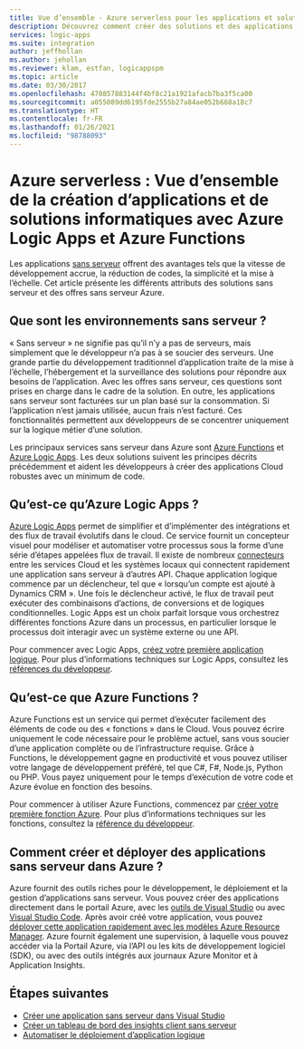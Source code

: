 ```yaml
---
title: Vue d’ensemble - Azure serverless pour les applications et solutions informatiques
description: Découvrez comment créer des solutions et des applications informatiques sans vous soucier de l’infrastructure à l’aide d’Azure Logic Apps et d’Azure Functions
services: logic-apps
ms.suite: integration
author: jeffhollan
ms.author: jehollan
ms.reviewer: klam, estfan, logicappspm
ms.topic: article
ms.date: 03/30/2017
ms.openlocfilehash: 470857883144f4bf8c21a1921afacb7ba3f5ca00
ms.sourcegitcommit: a055089dd6195fde2555b27a84ae052b668a18c7
ms.translationtype: HT
ms.contentlocale: fr-FR
ms.lasthandoff: 01/26/2021
ms.locfileid: "98788093"
---
```

# <a name="azure-serverless-overview-for-building-cloud-based-apps-and-solutions-with-azure-logic-apps-and-azure-functions"></a>Azure serverless : Vue d’ensemble de la création d’applications et de solutions informatiques avec Azure Logic Apps et Azure Functions

Les applications [sans serveur](https://azure.microsoft.com/solutions/serverless/) offrent des avantages tels que la vitesse de développement accrue, la réduction de codes, la simplicité et la mise à l’échelle. Cet article présente les différents attributs des solutions sans serveur et des offres sans serveur Azure.

## <a name="what-is-serverless"></a>Que sont les environnements sans serveur ?

« Sans serveur » ne signifie pas qu’il n’y a pas de serveurs, mais simplement que le développeur n’a pas à se soucier des serveurs. Une grande partie du développement traditionnel d’application traite de la mise à l’échelle, l’hébergement et la surveillance des solutions pour répondre aux besoins de l’application. Avec les offres sans serveur, ces questions sont prises en charge dans le cadre de la solution. En outre, les applications sans serveur sont facturées sur un plan basé sur la consommation. Si l’application n’est jamais utilisée, aucun frais n’est facturé. Ces fonctionnalités permettent aux développeurs de se concentrer uniquement sur la logique métier d’une solution.

Les principaux services sans serveur dans Azure sont [Azure Functions](https://azure.microsoft.com/services/logic-apps/) et [Azure Logic Apps](https://azure.microsoft.com/services/functions/). Les deux solutions suivent les principes décrits précédemment et aident les développeurs à créer des applications Cloud robustes avec un minimum de code.

## <a name="what-is-azure-logic-apps"></a>Qu’est-ce qu’Azure Logic Apps ?

[Azure Logic Apps](logic-apps-overview.md) permet de simplifier et d’implémenter des intégrations et des flux de travail évolutifs dans le cloud. Ce service fournit un concepteur visuel pour modéliser et automatiser votre processus sous la forme d’une série d’étapes appelées flux de travail. Il existe de nombreux [connecteurs](../connectors/apis-list.md) entre les services Cloud et les systèmes locaux qui connectent rapidement une application sans serveur à d’autres API. Chaque application logique commence par un déclencheur, tel que « lorsqu’un compte est ajouté à Dynamics CRM ». Une fois le déclencheur activé, le flux de travail peut exécuter des combinaisons d’actions, de conversions et de logiques conditionnelles. Logic Apps est un choix parfait lorsque vous orchestrez différentes fonctions Azure dans un processus, en particulier lorsque le processus doit interagir avec un système externe ou une API.

Pour commencer avec Logic Apps, [créez votre première application logique](quickstart-create-first-logic-app-workflow.md). Pour plus d’informations techniques sur Logic Apps, consultez les [références du développeur](logic-apps-workflow-definition-language.md).

## <a name="what-is-azure-functions"></a>Qu’est-ce que Azure Functions ?

Azure Functions est un service qui permet d’exécuter facilement des éléments de code ou des « fonctions » dans le Cloud. Vous pouvez écrire uniquement le code nécessaire pour le problème actuel, sans vous soucier d’une application complète ou de l’infrastructure requise. Grâce à Functions, le développement gagne en productivité et vous pouvez utiliser votre langage de développement préféré, tel que C#, F#, Node.js, Python ou PHP. Vous payez uniquement pour le temps d’exécution de votre code et Azure évolue en fonction des besoins.

Pour commencer à utiliser Azure Functions, commencez par [créer votre première fonction Azure](../azure-functions/functions-get-started.md). Pour plus d’informations techniques sur les fonctions, consultez la [référence du développeur](../azure-functions/functions-reference.md).

## <a name="how-can-i-build-and-deploy-serverless-apps-in-azure"></a>Comment créer et déployer des applications sans serveur dans Azure ?

Azure fournit des outils riches pour le développement, le déploiement et la gestion d’applications sans serveur. Vous pouvez créer des applications directement dans le portail Azure, avec les [outils de Visual Studio](logic-apps-serverless-get-started-vs.md) ou avec [Visual Studio Code](quickstart-create-logic-apps-visual-studio-code.md). Après avoir créé votre application, vous pouvez [déployer cette application rapidement avec les modèles Azure Resource Manager](logic-apps-deploy-azure-resource-manager-templates.md). Azure fournit également une supervision, à laquelle vous pouvez accéder via la Portail Azure, via l’API ou les kits de développement logiciel (SDK), ou avec des outils intégrés aux journaux Azure Monitor et à Application Insights.

## <a name="next-steps"></a>Étapes suivantes

* [Créer une application sans serveur dans Visual Studio](logic-apps-serverless-get-started-vs.md)
* [Créer un tableau de bord des insights client sans serveur](logic-apps-scenario-social-serverless.md)
* [Automatiser le déploiement d’application logique](logic-apps-azure-resource-manager-templates-overview.md)